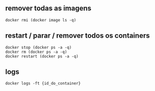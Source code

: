 ## remover todas as imagens
```
docker rmi (docker image ls -q)
```

## restart / parar / remover todos os containers
```
docker stop (docker ps -a -q)
docker rm (docker ps -a -q)
docker restart (docker ps -a -q)
```

## logs
```
docker logs -ft {id_do_container}
```
